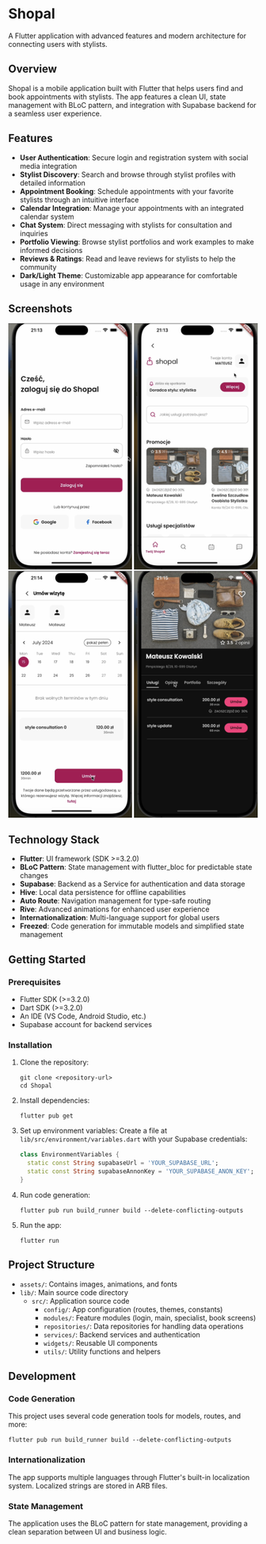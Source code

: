 # Shopal

A Flutter application with advanced features and modern architecture for connecting users with stylists.

## Overview

Shopal is a mobile application built with Flutter that helps users find and book appointments with stylists. The app features a clean UI, state management with BLoC pattern, and integration with Supabase backend for a seamless user experience.

## Features

- **User Authentication**: Secure login and registration system with social media integration
- **Stylist Discovery**: Search and browse through stylist profiles with detailed information
- **Appointment Booking**: Schedule appointments with your favorite stylists through an intuitive interface
- **Calendar Integration**: Manage your appointments with an integrated calendar system
- **Chat System**: Direct messaging with stylists for consultation and inquiries
- **Portfolio Viewing**: Browse stylist portfolios and work examples to make informed decisions
- **Reviews & Ratings**: Read and leave reviews for stylists to help the community
- **Dark/Light Theme**: Customizable app appearance for comfortable usage in any environment

## Screenshots

<p align="left">
  <img src="assets/readme/screenshot1.png" width="250" alt="Login Screen">
  <img src="assets/readme/screenshot2.png" width="250" alt="Main Screen">
  <img src="assets/readme/screenshot3.png" width="250" alt="Booking Screen">
  <img src="assets/readme/screenshot4.png" width="250" alt="Stylist Screen">
</p>

## Technology Stack

- **Flutter**: UI framework (SDK >=3.2.0)
- **BLoC Pattern**: State management with flutter_bloc for predictable state changes
- **Supabase**: Backend as a Service for authentication and data storage
- **Hive**: Local data persistence for offline capabilities
- **Auto Route**: Navigation management for type-safe routing
- **Rive**: Advanced animations for enhanced user experience
- **Internationalization**: Multi-language support for global users
- **Freezed**: Code generation for immutable models and simplified state management

## Getting Started

### Prerequisites

- Flutter SDK (>=3.2.0)
- Dart SDK (>=3.2.0)
- An IDE (VS Code, Android Studio, etc.)
- Supabase account for backend services

### Installation

1. Clone the repository:
   ```
   git clone <repository-url>
   cd Shopal
   ```

2. Install dependencies:
   ```
   flutter pub get
   ```

3. Set up environment variables:
   Create a file at `lib/src/environment/variables.dart` with your Supabase credentials:
   ```dart
   class EnvironmentVariables {
     static const String supabaseUrl = 'YOUR_SUPABASE_URL';
     static const String supabaseAnnonKey = 'YOUR_SUPABASE_ANON_KEY';
   }
   ```

4. Run code generation:
   ```
   flutter pub run build_runner build --delete-conflicting-outputs
   ```

5. Run the app:
   ```
   flutter run
   ```

## Project Structure

- `assets/`: Contains images, animations, and fonts
- `lib/`: Main source code directory
  - `src/`: Application source code
    - `config/`: App configuration (routes, themes, constants)
    - `modules/`: Feature modules (login, main, specialist, book screens)
    - `repositories/`: Data repositories for handling data operations
    - `services/`: Backend services and authentication
    - `widgets/`: Reusable UI components
    - `utils/`: Utility functions and helpers

## Development

### Code Generation

This project uses several code generation tools for models, routes, and more:

```
flutter pub run build_runner build --delete-conflicting-outputs
```

### Internationalization

The app supports multiple languages through Flutter's built-in localization system. Localized strings are stored in ARB files.

### State Management

The application uses the BLoC pattern for state management, providing a clean separation between UI and business logic.
